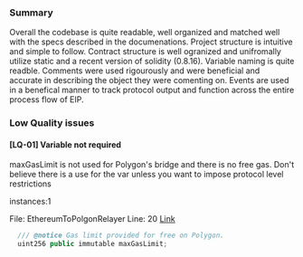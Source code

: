 ### Summary

Overall the codebase is quite readable, well organized and matched well with the specs described in the documenations. Project structure is intuitive and simple to follow. Contract structure is well ogranized and unifromally utilize static and a recent version of solidity (0.8.16). Variable naming is quite readble. Comments were used rigourously and were beneficial and accurate in describing the object they were comenting on. Events are used in a benefical manner to track protocol output and function across the entire process flow of EIP.
   
   

### Low Quality issues
#### [LQ-01] Variable not required

maxGasLimit is not used for Polygon's bridge and there is no free gas. Don't believe there is a use for the var unless you want to impose protocol level restrictions

instances:1

File: EthereumToPolgonRelayer
Line: 20
[Link](https://github.com/pooltogether/ERC5164/blob/5647bd84f2a6d1a37f41394874d567e45a97bf48/src/ethereum-polygon/EthereumToPolygonRelayer.sol)

```javascript
  /// @notice Gas limit provided for free on Polygon.
  uint256 public immutable maxGasLimit;
```